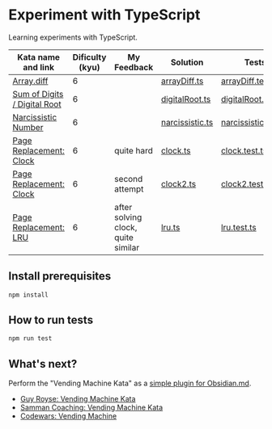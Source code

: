 # Experiment with TypeScript

Learning experiments with TypeScript.

| Kata name and link                                                                                      | Dificulty (kyu) | My Feedback                        | Solution                                 | Tests                                                |
| ------------------------------------------------------------------------------------------------------- | --------------- | ---------------------------------- | ---------------------------------------- | ---------------------------------------------------- |
| [Array.diff](https://www.codewars.com/kata/523f5d21c841566fde000009/train/typescript)                   | 6               |                                    | [arrayDiff.ts](./src/arrayDiff.ts)       | [arrayDiff.test.ts](./tests/arrayDiff.test.ts)       |
| [Sum of Digits / Digital Root](https://www.codewars.com/kata/541c8630095125aba6000c00/train/typescript) | 6               |                                    | [digitalRoot.ts](./src/digitalRoot.ts)   | [digitalRoot.test.ts](./tests/digitalRoot.test.ts)   |
| [Narcissistic Number](https://www.codewars.com/kata/5287e858c6b5a9678200083c/train/typescript)          | 6               |                                    | [narcissistic.ts](./src/narcissistic.ts) | [narcissistic.test.ts](./tests/narcissistic.test.ts) |
| [Page Replacement: Clock](https://www.codewars.com/kata/62f23d84eb2533004be50c0d/train/typescript)      | 6               | quite hard                         | [clock.ts](./src/clock.ts)               | [clock.test.ts](./tests/clock.test.ts)               |
| [Page Replacement: Clock](https://www.codewars.com/kata/62f23d84eb2533004be50c0d/train/typescript)      | 6               | second attempt                     | [clock2.ts](./src/clock2.ts)             | [clock2.test.ts](./tests/clock2.test.ts)             |
| [Page Replacement: LRU](https://www.codewars.com/kata/6329d94bf18e5d0e56bfca77/train/typescript)        | 6               | after solving clock, quite similar | [lru.ts](./src/lru.ts)                   | [lru.test.ts](./tests/lru.test.ts)                   |

## Install prerequisites

```bash
npm install
```

## How to run tests

```bash
npm run test
```

## What's next?

Perform the "Vending Machine Kata" as a [simple plugin for Obsidian.md](https://github.com/obsidianmd/obsidian-sample-plugin).

- [Guy Royse: Vending Machine Kata](https://github.com/guyroyse/vending-machine-kata)
- [Samman Coaching: Vending Machine Kata](https://sammancoaching.org/kata_descriptions/vending_machine.html)
- [Codewars: Vending Machine](https://www.codewars.com/kata/586e6d4cb98de09e3800014f/train/javascript)
